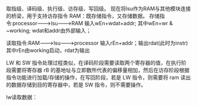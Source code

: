 取指级、译码级、执行级、访存级、写回级。
现在将lsu作为RAM与其他模块连接的桥梁，用于支持访存指令
RAM：既存储指令，又存储数据。
存储指令:processor--->lsu--->RAM
        输入wEn+wdat+addr; 
        其中wEn=wr & ~working;
        wdat和addr由外部输入；
        
读取指令:RAM--->lsu--->processor
        输入rEn+addr；输出rdat(此时为instr)
        其中rEn由working启动，rdat为输出

LW 和 SW 指令处理过程类似，在译码阶段需要读取两个寄存器的值，在执行阶
段需要将寄存器 rB 的基地址与立即数所代表的偏移量相加，然后在访存阶段根据
指令功能进行加载/存储的操作，在写回阶段，若是 LW 指令，则需要将 ram 读出
的数据存储到目的寄存器中，若是 SW 指令，则不需要操作。


lw读取数据：


